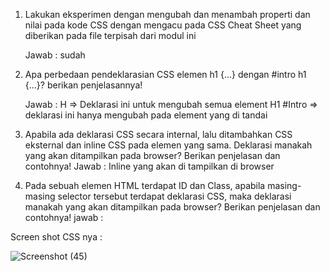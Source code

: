 1. Lakukan eksperimen dengan mengubah dan menambah properti dan nilai pada kode CSS
dengan mengacu pada CSS Cheat Sheet yang diberikan pada file terpisah dari modul ini

     Jawab : sudah 

2. Apa perbedaan pendeklarasian CSS elemen h1 {...} dengan #intro h1 {...}? berikan
penjelasannya!


      Jawab : H => Deklarasi ini untuk mengubah semua element H1 #Intro  => deklarasi ini hanya mengubah pada element yang di tandai

3. Apabila ada deklarasi CSS secara internal, lalu ditambahkan CSS eksternal dan inline CSS pada
elemen yang sama. Deklarasi manakah yang akan ditampilkan pada browser? Berikan
penjelasan dan contohnya!
     Jawab  : Inline yang akan di tampilkan di browser 

4. Pada sebuah elemen HTML terdapat ID dan Class, apabila masing-masing selector tersebut
terdapat deklarasi CSS, maka deklarasi manakah yang akan ditampilkan pada browser?
Berikan penjelasan dan contohnya! 
jawab : 

Screen shot CSS nya : 

![Screenshot (45)](https://user-images.githubusercontent.com/81598272/113601829-0c2f6880-966c-11eb-9e8f-4e8f83cfd52c.png)



     
